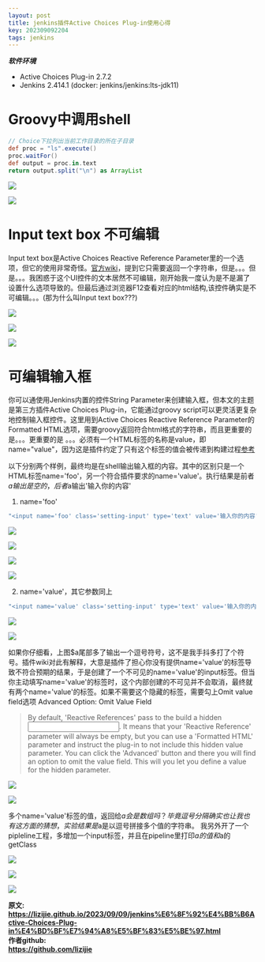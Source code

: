 ```yaml
---
layout: post
title: jenkins插件Active Choices Plug-in使用心得
key: 202309092204
tags: jenkins
---
```


***软件环境***

* Active Choices Plug-in 2.7.2
* Jenkins 2.414.1 (docker: jenkins/jenkins:lts-jdk11)

# Groovy中调用shell

```groovy
// Choice下拉列出当前工作目录的所在子目录
def proc = "ls".execute()
proc.waitFor()
def output = proc.in.text
return output.split("\n") as ArrayList
```
![](https://raw.githubusercontent.com/lizijie/lizijie.github.io/master/assets/images/2023-09-09-jenkins%E6%8F%92%E4%BB%B6Active%20Choices%20Plug-in%E4%BD%BF%E7%94%A8%E5%BF%83/7091c606-3056-43da-8637-3016a50e8a4f.png)

![](https://raw.githubusercontent.com/lizijie/lizijie.github.io/master/assets/images/2023-09-09-jenkins%E6%8F%92%E4%BB%B6Active%20Choices%20Plug-in%E4%BD%BF%E7%94%A8%E5%BF%83/8b79cfb4-c791-4eb2-913e-afc790aa9148.png)

# Input text box 不可编辑

Input text box是Active Choices Reactive Reference Parameter里的一个选项，但它的使用非常奇怪。[官方wiki](https://plugins.jenkins.io/uno-choice/#plugin-content-active-choices-reactive-reference-parameter-configuration-options)，提到它只需要返回一个字符串，但是。。。但是。。。我困惑于这个UI控件的文本居然不可编辑，刚开始我一度认为是不是漏了设置什么选项导致的。但最后通过浏览器F12查看对应的html结构,该控件确实是不可编辑。。。(那为什么叫Input text box???)

![](https://raw.githubusercontent.com/lizijie/lizijie.github.io/master/assets/images/2023-09-09-jenkins%E6%8F%92%E4%BB%B6Active%20Choices%20Plug-in%E4%BD%BF%E7%94%A8%E5%BF%83/f732cd24-335e-4edd-9653-ce9a5a6d9efa.png)

![](https://raw.githubusercontent.com/lizijie/lizijie.github.io/master/assets/images/2023-09-09-jenkins%E6%8F%92%E4%BB%B6Active%20Choices%20Plug-in%E4%BD%BF%E7%94%A8%E5%BF%83/cb031320-bd50-4f30-a967-d78513e02bc5.png)

![](https://raw.githubusercontent.com/lizijie/lizijie.github.io/master/assets/images/2023-09-09-jenkins%E6%8F%92%E4%BB%B6Active%20Choices%20Plug-in%E4%BD%BF%E7%94%A8%E5%BF%83/b2902160-6281-4a59-b8d9-3471c23ed12a.png)

# 可编辑输入框

你可以通使用Jenkins内置的控件String Parameter来创建输入框，但本文的主题是第三方插件Active Choices Plug-in，它能通过groovy script可以更灵活更复杂地控制输入框控件。这里用到Active Choices Reactive Reference Parameter的Formatted HTML选项，需要groovy返回符合html格式的字符串，而且更重要的是。。。更重要的是 。。。必须有一个HTML标签的名称是value，即 name="value"，因为这是插件约定了只有这个标签的值会被传递到构建过程[参考](https://wiki.jenkins-ci.org/display/JENKINS/Reactive+Reference+Dynamic+Parameter+Controls)

以下分别两个样例，最终均是在shell输出输入框的内容。其中的区别只是一个HTML标签name='foo'，另一个符合插件要求的name='value'。执行结果是前者$a输出是空的，后者$a输出'输入你的内容'

1. name='foo'

```groovy
"<input name='foo' class='setting-input' type='text' value='输入你的内容'>"
```

![](https://raw.githubusercontent.com/lizijie/lizijie.github.io/master/assets/images/2023-09-09-jenkins%E6%8F%92%E4%BB%B6Active%20Choices%20Plug-in%E4%BD%BF%E7%94%A8%E5%BF%83/4304773b-58c7-4b25-9fe4-152349c82661.png)

![](https://raw.githubusercontent.com/lizijie/lizijie.github.io/master/assets/images/2023-09-09-jenkins%E6%8F%92%E4%BB%B6Active%20Choices%20Plug-in%E4%BD%BF%E7%94%A8%E5%BF%83/b16e0805-38a3-4ff0-9573-7da92b777579.png)

![](https://raw.githubusercontent.com/lizijie/lizijie.github.io/master/assets/images/2023-09-09-jenkins%E6%8F%92%E4%BB%B6Active%20Choices%20Plug-in%E4%BD%BF%E7%94%A8%E5%BF%83/462f7d8e-0803-4ff8-b36c-03f3b916a374.png)

![](https://raw.githubusercontent.com/lizijie/lizijie.github.io/master/assets/images/2023-09-09-jenkins%E6%8F%92%E4%BB%B6Active%20Choices%20Plug-in%E4%BD%BF%E7%94%A8%E5%BF%83/cb0c6f3c-2780-4ce3-b1f5-81123b31c6df.png)

2. name='value'，其它参数同上
   
```groovy
"<input name='value' class='setting-input' type='text' value='输入你的内容'>"
```

![](https://raw.githubusercontent.com/lizijie/lizijie.github.io/master/assets/images/2023-09-09-jenkins%E6%8F%92%E4%BB%B6Active%20Choices%20Plug-in%E4%BD%BF%E7%94%A8%E5%BF%83/a6e7719a-1aa8-4f47-921b-25c5539bc034.png)

![](https://raw.githubusercontent.com/lizijie/lizijie.github.io/master/assets/images/2023-09-09-jenkins%E6%8F%92%E4%BB%B6Active%20Choices%20Plug-in%E4%BD%BF%E7%94%A8%E5%BF%83/6e2a4846-39e3-4f52-8f93-ef126d0d9450.png)

如果你仔细看，上图$a尾部多了输出一个逗号符号，这不是我手抖多打了个符号。插件wiki对此有解释，大意是插件了担心你没有提供name='value'的标签导致不符合预期的结果，于是创建了一个不可见的name='value'的input标签。但当你主动填写name='value'的标签时，这个内部创建的不可见并不会取消，最终就有两个name='value'的标签。如果不需要这个隐藏的标签，需要勾上Omit value field选项
Advanced Option: Omit Value Field

> By default, 'Reactive References' pass to the build a hidden <input name="value" value="">. It means that your 'Reactive Reference' parameter will always be empty, but you can use a 'Formatted HTML' parameter and instruct the plug-in to not include this hidden value parameter.
> You can click the 'Advanced' button and there you will find an option to omit the value field. This will you let you define a value for the hidden parameter.


![](https://raw.githubusercontent.com/lizijie/lizijie.github.io/master/assets/images/2023-09-09-jenkins%E6%8F%92%E4%BB%B6Active%20Choices%20Plug-in%E4%BD%BF%E7%94%A8%E5%BF%83/1d284a64-2b22-44fa-b931-207073eefb07.png)

![](https://raw.githubusercontent.com/lizijie/lizijie.github.io/master/assets/images/2023-09-09-jenkins%E6%8F%92%E4%BB%B6Active%20Choices%20Plug-in%E4%BD%BF%E7%94%A8%E5%BF%83/eeffde43-9793-47e8-a8f7-2d196cc915b0.png)

多个name='value'标签的值，返回给$a会是数组吗？毕竟逗号分隔确实也让我也有这方面的猜想，实验结果是$a是以逗号拼接多个值的字符串。
我另外开了一个pipleline工程，多增加一个input标签，并且在pipeline里打印$a的值和$a的getClass

![](https://raw.githubusercontent.com/lizijie/lizijie.github.io/master/assets/images/2023-09-09-jenkins%E6%8F%92%E4%BB%B6Active%20Choices%20Plug-in%E4%BD%BF%E7%94%A8%E5%BF%83/0c9c1a37-29db-46ac-bc94-ad04f95035ba.png)

![](https://raw.githubusercontent.com/lizijie/lizijie.github.io/master/assets/images/2023-09-09-jenkins%E6%8F%92%E4%BB%B6Active%20Choices%20Plug-in%E4%BD%BF%E7%94%A8%E5%BF%83/9496ebcd-4167-4ca4-bcd1-a8e77db7ba78.png)

![](https://raw.githubusercontent.com/lizijie/lizijie.github.io/master/assets/images/2023-09-09-jenkins%E6%8F%92%E4%BB%B6Active%20Choices%20Plug-in%E4%BD%BF%E7%94%A8%E5%BF%83/a435606a-2b1c-47d9-ba76-a0d3fc911800.png)


<b>原文:<br>
<https://lizijie.github.io/2023/09/09/jenkins%E6%8F%92%E4%BB%B6Active-Choices-Plug-in%E4%BD%BF%E7%94%A8%E5%BF%83%E5%BE%97.html>
<br>
作者github:<br>
<https://github.com/lizijie>
</b>



